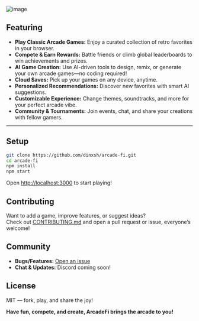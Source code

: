 ![image](https://github.com/user-attachments/assets/bf4d35f2-bf23-426b-bd68-0549c446ee8f)

## Featuring

- **Play Classic Arcade Games:** Enjoy a curated collection of retro favorites in your browser.
- **Compete & Earn Rewards:** Battle friends or climb global leaderboards to win achievements and prizes.
- **AI Game Creation:** Use AI-driven tools to design, remix, or generate your own arcade games—no coding required!
- **Cloud Saves:** Pick up your games on any device, anytime.
- **Personalized Recommendations:** Discover new favorites with smart AI suggestions.
- **Customizable Experience:** Change themes, soundtracks, and more for your perfect arcade vibe.
- **Community & Tournaments:** Join events, chat, and share your creations with fellow gamers.

---

## Setup

```bash
git clone https://github.com/dinxsh/arcade-fi.git
cd arcade-fi
npm install
npm start
```
Open [http://localhost:3000](http://localhost:3000) to start playing!

## Contributing

Want to add a game, improve features, or suggest ideas?  
Check out [CONTRIBUTING.md](CONTRIBUTING.md) and open a pull request or issue, everyone’s welcome!

## Community

- **Bugs/Features:** [Open an issue](https://github.com/yourusername/arcadevault/issues)
- **Chat & Updates:** Discord coming soon!

## License

MIT — fork, play, and share the joy!

**Have fun, compete, and create, ArcadeFi brings the arcade to you!**
